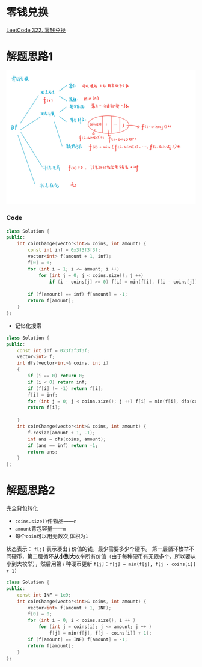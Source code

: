 # 零钱兑换
[LeetCode 322. 零钱兑换](https://leetcode.cn/problems/coin-change/submissions/)

# 解题思路1

![dp-9](media/dp-9.jpg)

### Code
```cpp
class Solution {
public:
    int coinChange(vector<int>& coins, int amount) {
        const int inf = 0x3f3f3f3f;
        vector<int> f(amount + 1, inf);
        f[0] = 0;
        for (int i = 1; i <= amount; i ++)
            for (int j = 0; j < coins.size(); j ++)
                if (i - coins[j] >= 0) f[i] = min(f[i], f[i - coins[j]] + 1);
        
        if (f[amount] == inf) f[amount] = -1;
        return f[amount];
    }
};
```
- 记忆化搜索
```cpp
class Solution {
public:
    const int inf = 0x3f3f3f3f;
    vector<int> f;
    int dfs(vector<int>& coins, int i)
    {
        if (i == 0) return 0;
        if (i < 0) return inf;
        if (f[i] != -1) return f[i];
        f[i] = inf;
        for (int j = 0; j < coins.size(); j ++) f[i] = min(f[i], dfs(coins, i - coins[j]) + 1);
        return f[i];
        
    }
    int coinChange(vector<int>& coins, int amount) {
        f.resize(amount + 1, -1);
        int ans = dfs(coins, amount);
        if (ans == inf) return -1;
        return ans;
    }
};
```

# 解题思路2
完全背包转化

- `coins.size()`件物品——`n`
- `amount`背包容量——`m`
- 每个`coin`可以用无数次,体积为`1`

状态表示： `f[j]` 表示凑出 $j$ 价值的钱，最少需要多少个硬币。
第一层循环枚举不同硬币，第二层循环**从小到大**枚举所有价值（由于每种硬币有无限多个，所以要从小到大枚举），然后用第 $i$ 种硬币更新 `f[j]`：`f[j] = min(f[j], f[j - coins[i]] + 1)`

```cpp
class Solution {
public:
    const int INF = 1e9;
    int coinChange(vector<int>& coins, int amount) {
        vector<int> f(amount + 1, INF);
        f[0] = 0;
        for (int i = 0; i < coins.size(); i ++ )
            for (int j = coins[i]; j <= amount; j ++ )
                f[j] = min(f[j], f[j - coins[i]] + 1);
        if (f[amount] == INF) f[amount] = -1;
        return f[amount];
    }
};
```



